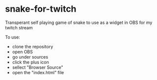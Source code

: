 # snake-for-twitch

Transperant self playing game of snake to use as a widget in OBS for my twitch stream

To use: 
  - clone the repository
  - open OBS
  - go under sources
  - click the plus icon
  - sellect "Browser Source"
  - open the "index.html" file
